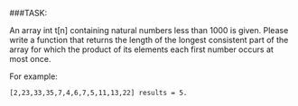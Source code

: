 ###TASK:

An array int t[n] containing natural numbers less than 1000 is given.
Please write a function that returns the length of the longest 
consistent part of the array for which the product of its elements 
each first number occurs at most once.

For example:
```Text
[2,23,33,35,7,4,6,7,5,11,13,22] results = 5.
```
